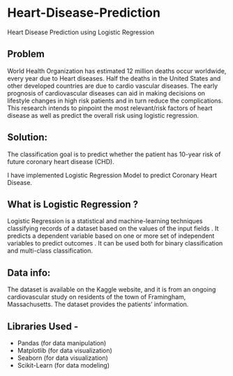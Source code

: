 # Heart-Disease-Prediction

Heart Disease Prediction using Logistic Regression

 ## Problem
 
World Health Organization has estimated 12 million deaths occur worldwide, every year due to Heart diseases. Half the deaths in the United States and other developed countries are due to cardio vascular diseases. The early prognosis of cardiovascular diseases can aid in making decisions on lifestyle changes in high risk patients and in turn reduce the complications. This research intends to pinpoint the most relevant/risk factors of heart disease as well as predict the overall risk using logistic regression.

## Solution:
The classification goal is to predict whether the patient has 10-year risk of future coronary heart disease (CHD).

I have implemented Logistic Regression Model to predict Coronary Heart Disease.

## What is Logistic Regression ?

Logistic Regression is a statistical and machine-learning techniques classifying records of a dataset based on the values of the input fields . It predicts a dependent variable based on one or more set of independent variables to predict outcomes . It can be used both for binary classification and multi-class classification.

## Data info:
The dataset is available on the Kaggle website, and it is from an ongoing cardiovascular study on residents of the town of Framingham, Massachusetts. The dataset provides the patients’ information.

## Libraries Used -

* Pandas (for data manipulation)
* Matplotlib (for data visualization)
* Seaborn (for data visualization)
* Scikit-Learn (for data modeling)
